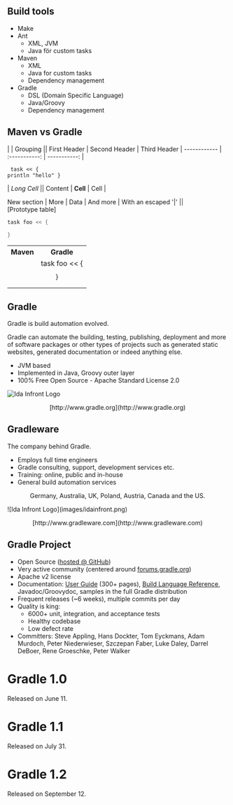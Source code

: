 
## Build tools

* Make
* Ant
    * XML, JVM
    * Java för custom tasks
* Maven
    * XML
    * Java for custom tasks
    * Dependency management
* Gradle
    * DSL (Domain Specific Language)
    * Java/Groovy
    * Dependency management

## Maven vs Gradle


|             |          Grouping           ||
First Header  | Second Header | Third Header |
 ------------ | :-----------: | -----------: |
    <p><code>
task &lt;&lt; {
    println &quot;hello&quot;
}
</code></p>       |          *Long Cell*        ||
Content       |   **Cell**    |         Cell |

New section   |     More      |         Data |
And more      | With an escaped '\|'         ||  
[Prototype table]

``` groovy
task foo << {
    
}
```

<table width="80%">
<tr><th>Maven</th><th>Gradle</th></tr>
<tr><td>
    
</td>
<td>
        task foo << {
            
        }
</td>
</tr>
</table>



## Gradle

Gradle is build automation evolved. 

Gradle can automate the building, testing, publishing, deployment and more of software packages or other types of projects such as generated static websites, generated documentation or indeed anything else.

* JVM based
* Implemented in Java, Groovy outer layer
* 100% Free Open Source - Apache Standard License 2.0

![Ida Infront Logo](images/idainfront.png)
<p style="text-align: center">[http://www.gradle.org](http://www.gradle.org)</p>

## Gradleware

The company behind Gradle.

* Employs full time engineers
* Gradle consulting, support, development services etc.
* Training: online, public and in-house
* General build automation services

<p style="text-align: center">Germany, Australia, UK, Poland, Austria, Canada and the US.</p>
![Ida Infront Logo](images/idainfront.png)
<p style="text-align: center">[http://www.gradleware.com](http://www.gradleware.com)</p>

## Gradle Project

* Open Source ([hosted @ GitHub](http://github/com/gradle/gradle))
* Very active community (centered around [forums.gradle.org](http://forums.gradle.org))
*  Apache v2 license
*  Documentation: [User Guide](http://gradle.org/docs/current/userguide/userguide.html) (300+ pages), [Build Language Reference](http://gradle.org/docs/current/dsl/), Javadoc/Groovydoc, samples in the full Gradle distribution
*  Frequent releases (~6 weeks), multiple commits per day
*  Quality is king:
    *  6000+ unit, integration, and acceptance tests
    *  Healthy codebase
    *  Low defect rate
*  Committers: Steve Appling, Hans Dockter, Tom Eyckmans, Adam Murdoch, Peter Niederwieser, Szczepan Faber, Luke Daley, Darrel DeBoer, Rene Groeschke, Peter Walker

# Gradle 1.0

Released on June 11.

# Gradle 1.1

Released on July 31.

# Gradle 1.2

Released on September 12.